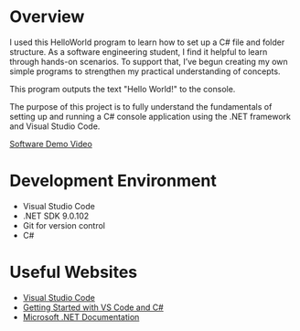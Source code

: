 # Overview

I used this HelloWorld program to learn how to set up a C# file and folder structure. As a software engineering student, I find it helpful to learn through hands-on scenarios. To support that, I’ve begun creating my own simple programs to strengthen my practical understanding of concepts.

This program outputs the text "Hello World!" to the console.

The purpose of this project is to fully understand the fundamentals of setting up and running a C# console application using the .NET framework and Visual Studio Code.

[Software Demo Video](http://youtube.link.goes.here)

# Development Environment

- Visual Studio Code  
- .NET SDK 9.0.102  
- Git for version control  
- C#

# Useful Websites

* [Visual Studio Code](https://code.visualstudio.com/docs/?dv=win)  
* [Getting Started with VS Code and C#](https://learn.microsoft.com/en-us/shows/dotnet/get-started-vscode-csharp-net-core-windows)  
* [Microsoft .NET Documentation](https://learn.microsoft.com/en-us/dotnet/)
